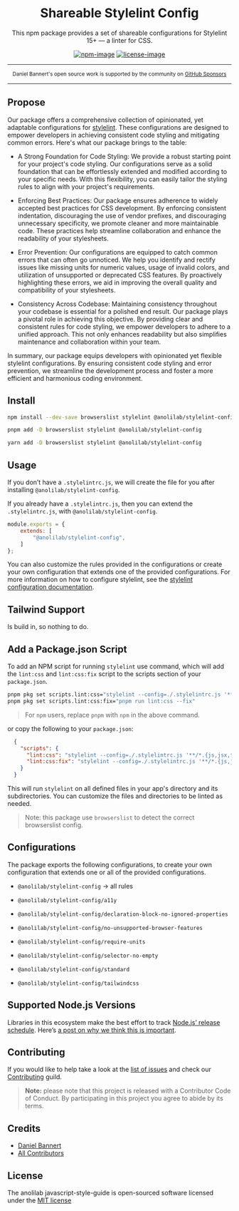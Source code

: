 <div align="center">

<h1>Shareable Stylelint Config</h1>

This npm package provides a set of shareable configurations for Stylelint 15+ — a linter for CSS.

[![npm-image]][npm-url] [![license-image]][license-url]

</div>

---

<div align="center">
    <p>
        <sup>
            Daniel Bannert's open source work is supported by the community on <a href="https://github.com/sponsors/prisis">GitHub Sponsors</a>
        </sup>
    </p>
</div>

---

## Propose

Our package offers a comprehensive collection of opinionated, yet adaptable configurations for [stylelint](https://stylelint.io/).
These configurations are designed to empower developers in achieving consistent code styling and mitigating common errors. Here's what our package brings to the table:

- A Strong Foundation for Code Styling: We provide a robust starting point for your project's code styling. Our configurations serve as a solid foundation that can be effortlessly extended and modified according to your specific needs. With this flexibility, you can easily tailor the styling rules to align with your project's requirements.

- Enforcing Best Practices: Our package ensures adherence to widely accepted best practices for CSS development. By enforcing consistent indentation, discouraging the use of vendor prefixes, and discouraging unnecessary specificity, we promote cleaner and more maintainable code. These practices help streamline collaboration and enhance the readability of your stylesheets.

- Error Prevention: Our configurations are equipped to catch common errors that can often go unnoticed. We help you identify and rectify issues like missing units for numeric values, usage of invalid colors, and utilization of unsupported or deprecated CSS features. By proactively highlighting these errors, we aid in improving the overall quality and compatibility of your stylesheets.

- Consistency Across Codebase: Maintaining consistency throughout your codebase is essential for a polished end result. Our package plays a pivotal role in achieving this objective. By providing clear and consistent rules for code styling, we empower developers to adhere to a unified approach. This not only enhances readability but also simplifies maintenance and collaboration within your team.

In summary, our package equips developers with opinionated yet flexible stylelint configurations. By ensuring consistent code styling and error prevention, we streamline the development process and foster a more efficient and harmonious coding environment.

## Install

```bash
npm install --dev-save browserslist stylelint @anolilab/stylelint-config
```

```sh
pnpm add -D browserslist stylelint @anolilab/stylelint-config
```

```sh
yarn add -D browserslist stylelint @anolilab/stylelint-config
```

## Usage

If you don’t have a `.stylelintrc.js`, we will create the file for you after installing `@anolilab/stylelint-config`.

If you already have a `.stylelintrc.js`, then you can extend the `.stylelintrc.js`, with `@anolilab/stylelint-config`.

```js
module.exports = {
    extends: [
        "@anolilab/stylelint-config",
    ]
};
```

You can also customize the rules provided in the configurations or create your own configuration that extends one of the provided configurations.
For more information on how to configure stylelint, see the [stylelint configuration documentation](https://stylelint.io/user-guide/configure).

## Tailwind Support

Is build in, so nothing to do.

## Add a Package.json Script

To add an NPM script for running `stylelint` use command, which will add the `lint:css` and `lint:css:fix` script to the scripts section of your `package.json`.

```sh
pnpm pkg set scripts.lint:css="stylelint --config=./.stylelintrc.js '**/*.{js,jsx,tsx,ts,less,css,scss,sass}'"
pnpm pkg set scripts.lint:css:fix="pnpm run lint:css --fix"
```

> For `npm` users, replace `pnpm` with `npm` in the above command.

or copy the following to your `package.json`:

```json
  {
    "scripts": {
      "lint:css": "stylelint --config=./.stylelintrc.js '**/*.{js,jsx,tsx,ts,less,css,scss,sass}'",
      "lint:css:fix": "stylelint --config=./.stylelintrc.js '**/*.{js,jsx,tsx,ts,less,css,scss,sass}' --fix"
    }
  }
```

This will run `stylelint` on all defined files in your app's directory and its subdirectories.
You can customize the files and directories to be linted as needed.

> Note: this package use `browserslist` to detect the correct browserslist config.

## Configurations

The package exports the following configurations, to create your own configuration that extends one or all of the provided configurations.

- `@anolilab/stylelint-config` -> all rules


- `@anolilab/stylelint-config/a11y`
- `@anolilab/stylelint-config/declaration-block-no-ignored-properties`
- `@anolilab/stylelint-config/no-unsupported-browser-features`
- `@anolilab/stylelint-config/require-units`
- `@anolilab/stylelint-config/selector-no-empty`
- `@anolilab/stylelint-config/standard`
- `@anolilab/stylelint-config/tailwindcss`

## Supported Node.js Versions

Libraries in this ecosystem make the best effort to track
[Node.js’ release schedule](https://nodejs.org/en/about/releases/). Here’s [a
post on why we think this is important](https://medium.com/the-node-js-collection/maintainers-should-consider-following-node-js-release-schedule-ab08ed4de71a).

Contributing
------------

If you would like to help take a look at the [list of issues](https://github.com/anolilab/javascript-style-guide/issues) and check our [Contributing](.github/CONTRIBUTING.md) guild.

> **Note:** please note that this project is released with a Contributor Code of Conduct. By participating in this project you agree to abide by its terms.

Credits
-------------

- [Daniel Bannert](https://github.com/prisis)
- [All Contributors](https://github.com/anolilab/javascript-style-guide/graphs/contributors)

License
-------------

The anolilab javascript-style-guide is open-sourced software licensed under the [MIT license](https://opensource.org/licenses/MIT)

[license-image]: https://img.shields.io/npm/l/@anolilab/stylelint-config?color=blueviolet&style=for-the-badge
[license-url]: LICENSE.md "license"
[npm-image]: https://img.shields.io/npm/v/@anolilab/stylelint-config/latest.svg?style=for-the-badge&logo=npm
[npm-url]: https://www.npmjs.com/package/@anolilab/stylelint-config/v/latest "npm"
